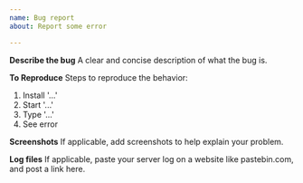 ```yaml
---
name: Bug report
about: Report some error

---
```


**Describe the bug**
A clear and concise description of what the bug is.

**To Reproduce**
Steps to reproduce the behavior:
1. Install '...'
2. Start '...'
3. Type '...'
4. See error

**Screenshots**
If applicable, add screenshots to help explain your problem.

**Log files**
If applicable, paste your server log on a website like pastebin.com, and post a link here.
